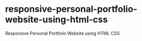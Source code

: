 # responsive-personal-portfolio-website-using-html-css
Responsive Personal Portfolio Website using HTML CSS
